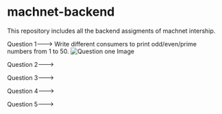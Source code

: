# machnet-backend
This repository includes all the backend assigments of machnet intership.

Question 1--->
Write  different consumers to print odd/even/prime numbers from 1 to 50.
![Question one Image]()

Question 2--->

Question 3--->

Question 4--->

Question 5--->
